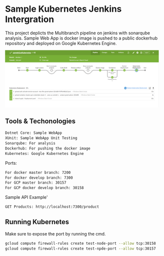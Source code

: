 
# Sample Kubernetes Jenkins Intergration

This project deplicts the Multibranch pipeline on jenkins
with sonarqube analysis. Sample Web App is docker image
is pushed to a public dockerhub repository and deployed on Google Kubernetes Engine.





![](Screenshots/jenkins-develop.png)
## Tools & Techonologies

```bash
Dotnet Core: Sample WebApp
XUnit: Sample WebApp Unit Testing
Sonarqube: For analysis
Dockerhub: For pushing the docker image 
Kubernetes: Google Kubernetes Engine
```
Ports:
```bash 
For docker master branch: 7200
For docker develop branch: 7300
For GCP master branch: 30157
For GCP docker develop branch: 30158
```
Sample API Example'
```bash 
GET Products: http://localhost:7300/product
```

## Running Kubernetes 
Make sure to expose the port by running the cmd.
```bash 
gcloud compute firewall-rules create test-node-port --allow tcp:30158
gcloud compute firewall-rules create test-npde-port --allow tcp:30157
```




    
